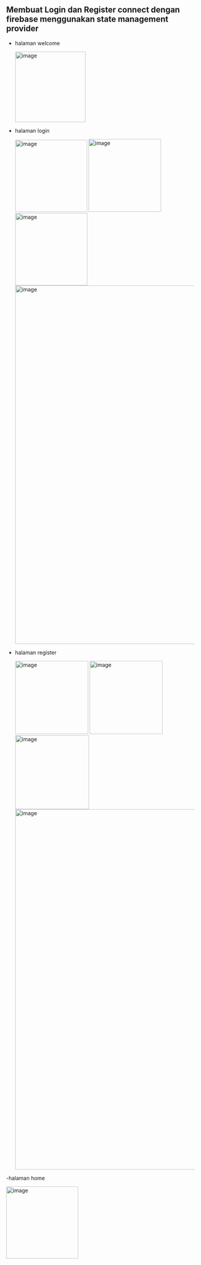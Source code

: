 ## Membuat Login dan Register connect dengan firebase menggunakan state management provider

- halaman welcome

  
  <img width="188" alt="image" src="https://github.com/ichanyr/auth_signin_signup_firebase/assets/114141633/9712a8b5-7ecb-4164-95ed-b95c8e68d21d">

- halaman login

  
  <img width="192" alt="image" src="https://github.com/ichanyr/auth_signin_signup_firebase/assets/114141633/dae9b1d5-4a08-4d97-be08-2211b833cc75">
  <img width="194" alt="image" src="https://github.com/ichanyr/auth_signin_signup_firebase/assets/114141633/283fa49a-efe7-43e6-9f53-534da1dd2ae8">
  <img width="193" alt="image" src="https://github.com/ichanyr/auth_signin_signup_firebase/assets/114141633/ace3c071-03eb-42a6-a2ed-123e6db4f24f">
  <img width="955" alt="image" src="https://github.com/ichanyr/auth_signin_signup_firebase/assets/114141633/44527c3d-8bde-468c-929e-a184747f96b2">



- halaman register

  
  <img width="195" alt="image" src="https://github.com/ichanyr/auth_signin_signup_firebase/assets/114141633/11b0c67b-6aba-436f-aa62-eb798abd4505">
  <img width="195" alt="image" src="https://github.com/ichanyr/auth_signin_signup_firebase/assets/114141633/79375d8a-703c-428a-9efd-18eb2fe02b15">
  <img width="197" alt="image" src="https://github.com/ichanyr/auth_signin_signup_firebase/assets/114141633/c6336792-5e9c-4852-bdd2-77fa4b596860">
  <img width="960" alt="image" src="https://github.com/ichanyr/auth_signin_signup_firebase/assets/114141633/9fe47315-52f7-4068-8c3a-5b4a3a9586f8">


-halaman home


<img width="192" alt="image" src="https://github.com/ichanyr/auth_signin_signup_firebase/assets/114141633/c3786f47-8667-4e18-8923-6fbbb22f4ef9">

